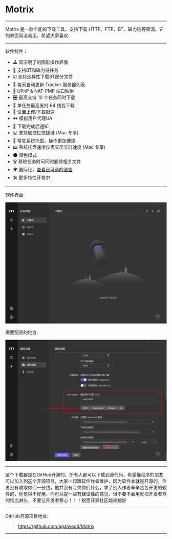 # Motrix

--------------------

Motrix 是一款全能的下载工具，支持下载 HTTP、FTP、BT、磁力链等资源。它的界面简洁易用，希望大家喜欢.

--------------------

软件特性：

- 🕹 简洁明了的图形操作界面
- 🦄 支持BT和磁力链任务
- ☑️ 支持选择性下载BT部分文件
- 📡 每天自动更新 Tracker 服务器列表
- 🔌 UPnP & NAT-PMP 端口映射
- 🎛 最高支持 10 个任务同时下载
- 🚀 单任务最高支持 64 线程下载
- 🚥 设置上传/下载限速
- 🕶 模拟用户代理UA
- 🔔 下载完成后通知
- 💻 支持触控栏快捷键 (Mac 专享)
- 🤖 常驻系统托盘，操作更加便捷
- 📟 系统托盘速度仪表显示实时速度 (Mac 专享)
- 🌑 深色模式
- 🗑 移除任务时可同时删除相关文件
- 🌍 国际化，[查看已可选的语言](#-国际化)
- 🛠 更多特性开发中

--------------------

软件界面:

![image](/img/Motrix软件图/Motrix.png)

需要配置的地方:

![image](/img/Motrix软件图/需要配置的地方.png)

--------------------

这个下载器是在GitHub开源的，所有人都可以下载到源代码，希望懂程序的朋友可以加入到这个开源项目，大家一起跟软件作者维护，因为软件本就是开源的，作者没有收取你们一分钱，他并没有亏欠你们什么，拿了别人作者辛辛苦苦开发的软件的，你觉得不好用，你可以提一些有建设性的意见，但不要不会用就把开发者骂的狗血淋头，不要让开发者寒心！！！祝愿开源社区越来越好

--------------------

GitHub开源项目地址:

> https://github.com/agalwood/Motrix

--------------------